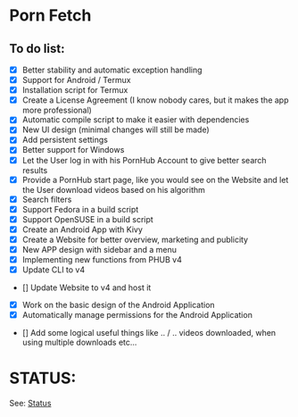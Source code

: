 # Porn Fetch 


## To do list:


- [x] Better stability and automatic exception handling
- [x] Support for Android / Termux
- [x] Installation script for Termux
- [x] Create a License Agreement (I know nobody cares, but it makes the app more professional)
- [x] Automatic compile script to make it easier with dependencies
- [x] New UI design (minimal changes will still be made)
- [x] Add persistent settings
- [x] Better support for Windows
- [x] Let the User log in with his PornHub Account to give better search results
- [x] Provide a PornHub start page, like you would see on the Website and let the User download videos based on his algorithm
- [x] Search filters
- [x] Support Fedora in a build script
- [x] Support OpenSUSE in a build script
- [x] Create an Android App with Kivy
- [x] Create a Website for better overview, marketing and publicity
- [x] New APP design with sidebar and a menu
- [x] Implementing new functions from PHUB v4
- [x] Update CLI to v4
- [] Update Website to v4 and host it
- [x] Work on the basic design of the Android Application
- [x] Automatically manage permissions for the Android Application
- [] Add some logical useful things like .. / .. videos downloaded, when using multiple downloads etc...
# STATUS:

See: [Status](https://github.com/EchterAlsFake/Porn_Fetch/blob/master/README/STATUS.md)
